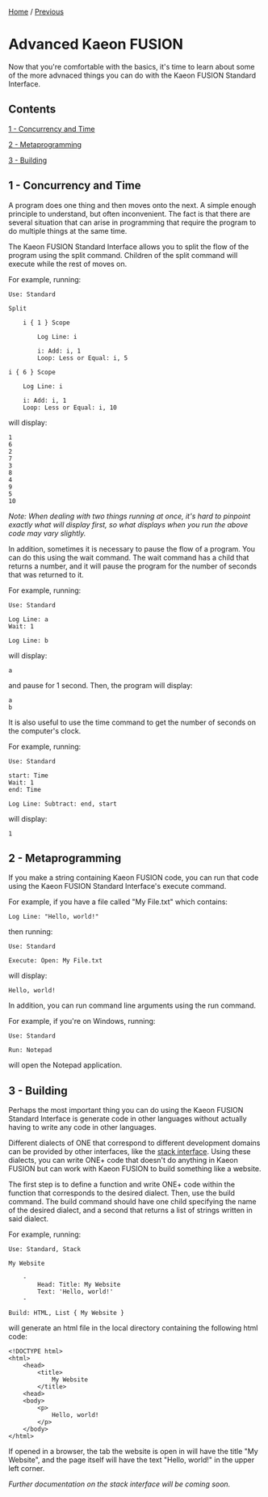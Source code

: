 [Home](https://github.com/Gallery-of-Kaeon/Kaeon-FUSION/blob/master/Kaeon%20FUSION/Documentation/X%20-%20Kaeon%20FUSION%20for%20Beginners/README.md) /
[Previous](https://github.com/Gallery-of-Kaeon/Kaeon-FUSION/blob/master/Kaeon%20FUSION/Documentation/X%20-%20Kaeon%20FUSION%20for%20Beginners/2%20-%20Getting%20Comfortable%20in%20Kaeon%20FUSION/README.md)

# Advanced Kaeon FUSION

Now that you're comfortable with the basics,
it's time to learn about some of the more advnaced things you can do with the Kaeon FUSION Standard Interface.

## Contents

[1 - Concurrency and Time](https://github.com/Gallery-of-Kaeon/Kaeon-FUSION/blob/master/Kaeon%20FUSION/Documentation/X%20-%20Kaeon%20FUSION%20for%20Beginners/3%20-%20Advanced%20Kaeon%20FUSION/README.md#1---concurrency-and-time)

[2 - Metaprogramming](https://github.com/Gallery-of-Kaeon/Kaeon-FUSION/blob/master/Kaeon%20FUSION/Documentation/X%20-%20Kaeon%20FUSION%20for%20Beginners/3%20-%20Advanced%20Kaeon%20FUSION/README.md#2---metaprogramming)

[3 - Building](https://github.com/Gallery-of-Kaeon/Kaeon-FUSION/blob/master/Kaeon%20FUSION/Documentation/X%20-%20Kaeon%20FUSION%20for%20Beginners/3%20-%20Advanced%20Kaeon%20FUSION/README.md#3---building)

## 1 - Concurrency and Time

A program does one thing and then moves onto the next.
A simple enough principle to understand,
but often inconvenient.
The fact is that there are several situation that can arise in programming that require the program to do multiple things at the same time.

The Kaeon FUSION Standard Interface allows you to split the flow of the program using the split command.
Children of the split command will execute while the rest of moves on.

For example, running:

    Use: Standard

    Split
	
    	i { 1 } Scope
		
    		Log Line: i
		
    		i: Add: i, 1
    		Loop: Less or Equal: i, 5

    i { 6 } Scope
	
    	Log Line: i
	
    	i: Add: i, 1
    	Loop: Less or Equal: i, 10

will display:

    1
    6
    2
    7
    3
    8
    4
    9
    5
    10

_Note: When dealing with two things running at once, it's hard to pinpoint exactly what will display first, so what displays when you run the above code may vary slightly._

In addition,
sometimes it is necessary to pause the flow of a program.
You can do this using the wait command.
The wait command has a child that returns a number,
and it will pause the program for the number of seconds that was returned to it.

For example, running:

    Use: Standard

    Log Line: a
    Wait: 1

    Log Line: b

will display:

    a

and pause for 1 second.
Then,
the program will display:

    a
    b

It is also useful to use the time command to get the number of seconds on the computer's clock.

For example, running:

    Use: Standard

    start: Time
    Wait: 1
    end: Time

    Log Line: Subtract: end, start

will display:

    1

## 2 - Metaprogramming

If you make a string containing Kaeon FUSION code,
you can run that code using the Kaeon FUSION Standard Interface's execute command.

For example,
if you have a file called "My File.txt" which contains:

    Log Line: "Hello, world!"

then running:

    Use: Standard

    Execute: Open: My File.txt

will display:

    Hello, world!

In addition,
you can run command line arguments using the run command.

For example,
if you're on Windows,
running:

    Use: Standard

    Run: Notepad

will open the Notepad application.

## 3 - Building

Perhaps the most important thing you can do using the Kaeon FUSION Standard Interface is generate code in other languages without actually having to write any code in other languages.

Different dialects of ONE that correspond to different development domains can be provided by other interfaces,
like the [stack interface](https://github.com/Gallery-of-Kaeon/Kaeon-FUSION/blob/master/Kaeon%20FUSION/Documentation/4%20-%20Stack%20Interface/README.md).
Using these dialects,
you can write ONE+ code that doesn't do anything in Kaeon FUSION but can work with Kaeon FUSION to build something like a website.

The first step is to define a function and write ONE+ code within the function that corresponds to the desired dialect.
Then,
use the build command.
The build command should have one child specifying the name of the desired dialect,
and a second that returns a list of strings written in said dialect.

For example, running:

    Use: Standard, Stack

    My Website

    	-
    		Head: Title: My Website
    		Text: 'Hello, world!'
    	-

    Build: HTML, List { My Website }

will generate an html file in the local directory containing the following html code:

    <!DOCTYPE html>
    <html>
    	<head>
    		<title>
    			My Website
    		</title>
    	<head>
    	<body>
    		<p>
    			Hello, world!
    		</p>
    	</body>
    </html>

If opened in a browser,
the tab the website is open in will have the title "My Website",
and the page itself will have the text "Hello, world!" in the upper left corner.

_Further documentation on the stack interface will be coming soon._